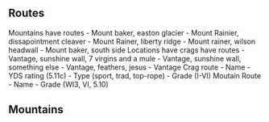 ## Routes
  Mountains have routes
    - Mount baker, easton glacier
    - Mount Rainier, dissapointment cleaver
    - Mount Rainer, liberty ridge
    - Mount rainer, wilson headwall
    - Mount baker, south side
  Locations have crags have routes
    - Vantage, sunshine wall, 7 virgins and a mule
    - Vantage, sunshine wall, something else
    - Vantage, feathers, jesus
    - Vantage
  Crag route
    - Name
    - YDS rating (5.11c)
    - Type (sport, trad, top-rope)
    - Grade (I-VI)
  Moutain Route
    - Name
    - Grade (WI3, VI, 5.10)

## Mountains
